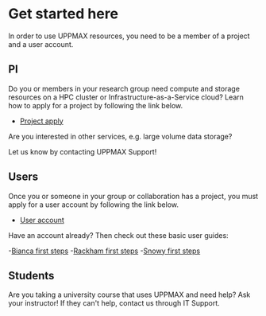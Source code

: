 # Get started here

In order to use UPPMAX resources, you need to be a member of a project and a user account. 

## PI

Do you or members in your research group need compute and storage resources on a HPC cluster or Infrastructure-as-a-Service cloud? Learn how to apply for a project by following the link below.
- [Project apply](project_apply.md)

Are you interested in other services, e.g. large volume data storage?

Let us know by contacting UPPMAX Support!
  
## Users

Once you or someone in your group or collaboration has a project, you must apply for a user account by following the link below.
- [User account](user_account.md)

Have an account already? Then check out these basic user guides:

-[Bianca first steps](login_bianca.md)
-[Rackham first steps](login_rackham.md)
-[Snowy first steps](login_snowy.md)

## Students

Are you taking a university course that uses UPPMAX and need help? Ask your instructor! If they can't help, contact us through IT Support.
